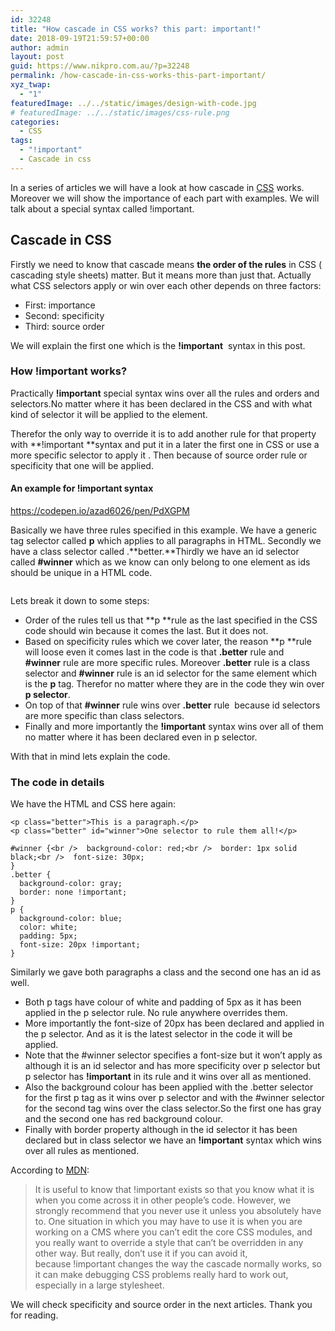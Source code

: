 ```yaml
---
id: 32248
title: "How cascade in CSS works? this part: important!"
date: 2018-09-19T21:59:57+00:00
author: admin
layout: post
guid: https://www.nikpro.com.au/?p=32248
permalink: /how-cascade-in-css-works-this-part-important/
xyz_twap:
  - "1"
featuredImage: ../../static/images/design-with-code.jpg
# featuredImage: ../../static/images/css-rule.png
categories:
  - CSS
tags:
  - "!important"
  - Cascade in css
---
```


In a series of articles we will have a look at how cascade in [CSS](https://nikpro.com.au/category/css) works. Moreover we will show the importance of each part with examples. We will talk about a special syntax called !important.

## Cascade in CSS

Firstly we need to know that cascade means **the order of the rules** in CSS ( cascading style sheets) matter. But it means more than just that. Actually what CSS selectors apply or win over each other depends on three factors:

- First: importance
- Second: specificity
- Third: source order

We will explain the first one which is the **!important**  syntax in this post.

### How **!important** works?

Practically **!important** special syntax wins over all the rules and orders and selectors.No matter where it has been declared in the CSS and with what kind of selector it will be applied to the element.

Therefor the only way to override it is to add another rule for that property with **!important **syntax and put it in a later the first one in CSS or use a more specific selector to apply it . Then because of source order rule or specificity that one will be applied.

#### An example for !important syntax 

https://codepen.io/azad6026/pen/PdXGPM

Basically we have three rules specified in this example. We have a generic tag selector called **p** which applies to all paragraphs in HTML. Secondly we have a class selector called .**better.**Thirdly we have an id selector called **#winner** which as we know can only belong to one element as ids should be unique in a HTML code.<figure class="wp-block-image">

<img src="https://www.nikpro.com.auid-vs-class.jpg" alt="" class="wp-image-32249" srcset="https://testgatsby.localid-vs-class.jpg 510w, https://testgatsby.localid-vs-class-300x200.jpg 300w" sizes="(max-width: 510px) 100vw, 510px" /> </figure>

Lets break it down to some steps:

- Order of the rules tell us that **p **rule as the last specified in the CSS code should win because it comes the last. But it does not.
- Based on specificity rules which we cover later, the reason **p **rule will loose even it comes last in the code is that **.better** rule and **#winner** rule are more specific rules. Moreover **.better** rule is a class selector and **#winner** rule is an id selector for the same element which is the **p** tag. Therefor no matter where they are in the code they win over **p selector**.
- On top of that **#winner** rule wins over **.better** rule  because id selectors are more specific than class selectors.
- Finally and more importantly the **!important** syntax wins over all of them no matter where it has been declared even in p selector.

With that in mind lets explain the code.

### The code in details

We have the HTML and CSS here again:

```
<p class="better">This is a paragraph.</p>
<p class="better" id="winner">One selector to rule them all!</p>
```

```
#winner {<br />  background-color: red;<br />  border: 1px solid black;<br />  font-size: 30px;
}
.better {
  background-color: gray;
  border: none !important;
}
p {
  background-color: blue;
  color: white;
  padding: 5px;
  font-size: 20px !important;
}
```

Similarly we gave both paragraphs a class and the second one has an id as well.

- Both p tags have colour of white and padding of 5px as it has been applied in the p selector rule. No rule anywhere overrides them.
- More importantly the font-size of 20px has been declared and applied in the p selector. And as it is the latest selector in the code it will be applied.
- Note that the #winner selector specifies a font-size but it won&#8217;t apply as although it is an id selector and has more specificity over p selector but p selector has **!important** in its rule and it wins over all as mentioned.
- Also the background colour has been applied with the .better selector for the first p tag as it wins over p selector and with the #winner selector for the second tag wins over the class selector.So the first one has gray and the second one has red background colour.
- Finally with border property although in the id selector it has been declared but in class selector we have an **!important** syntax which wins over all rules as mentioned.

According to <a href="https://developer.mozilla.org/en-US/docs/Learn/CSS/Introduction_to_CSS/Cascade_and_inheritance" target="_blank" rel="noopener noreferrer">MDN</a>:

<blockquote class="wp-block-quote">
  <p>
    It is useful to know that !important exists so that you know what it is when you come across it in other people&#8217;s code. However, we strongly recommend that you never use it unless you absolutely have to. One situation in which you may have to use it is when you are working on a CMS where you can&#8217;t edit the core CSS modules, and you really want to override a style that can&#8217;t be overridden in any other way. But really, don&#8217;t use it if you can avoid it, because !important changes the way the cascade normally works, so it can make debugging CSS problems really hard to work out, especially in a large stylesheet.
  </p>
</blockquote>

We will check specificity and source order in the next articles. Thank you for reading.
